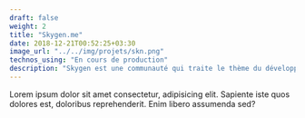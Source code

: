 ```yaml
---
draft: false
weight: 2
title: "Skygen.me"
date: 2018-12-21T00:52:25+03:30
image_url: "../../img/projets/skn.png"
technos_using: "En cours de production"
description: "Skygen est une communauté qui traite le thème du développement des bots discord."
---
```


Lorem ipsum dolor sit amet consectetur, adipisicing elit. Sapiente iste quos dolores est, doloribus reprehenderit. Enim libero assumenda sed?